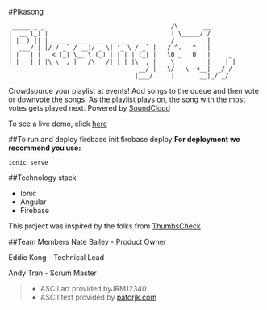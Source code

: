 #Pikasong

     _____ _ _                                   /\       __
    |  __ (_) |                                  | \_____/ /
    | |__) || | ____ _ ___  ___  _ __   __ _     /         |    
    |  ___/ | |/ / _` / __|/ _ \| '_ \ / _` |   / ^.   ^   |   
    | |   | |   < (_| \__ \ (_) | | | | (_| |   \0 _   0   |     _
    |_|   |_|_|\_\__,_|___/\___/|_| |_|\__, |   _\   _   __|    | |
                                        __/ |   \/   \  <__|  _/ /
                                       |___/     |       __|_/ _/


Crowdsource your playlist at events! Add songs to the queue and then
vote or downvote the songs. As the playlist plays on, the song with the most votes gets played next.
Powered by [SoundCloud](https://developers.soundcloud.com/docs/api/guide)

To see a live demo, click [here](https://pikasong.firebaseapp.com)

##To run and deploy
    firebase init
    firebase deploy
**For deployment we recommend you use:**

    ionic serve


##Technology stack
* Ionic
* Angular
* Firebase

This project was inspired by the folks from [ThumbsCheck](https://github.com/determinedWaffle/determinedWaffle)

##Team Members
Nate Bailey - Product Owner

Eddie Kong - Technical Lead

Andy Tran - Scrum Master

>* ASCII art provided byJRM12340
>* ASCII text provided by [patorjk.com](http://patorjk.com/software/taag/#p=display&f=Graffiti&t=Type%20Something%20)